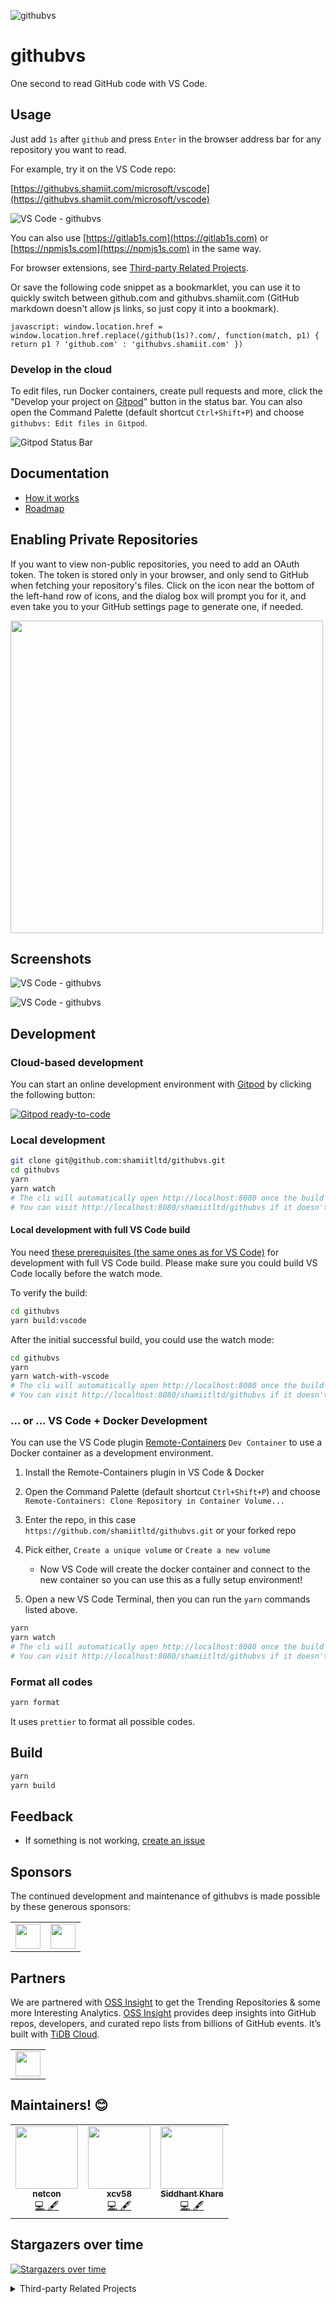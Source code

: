 ![githubvs](https://raw.githubusercontent.com/shamiitltd/githubvs/master/resources/images/logo.svg)

# githubvs

One second to read GitHub code with VS Code.

## Usage

Just add `1s` after `github` and press `Enter` in the browser address bar for any repository you want to read.

For example, try it on the VS Code repo:

[https://githubvs.shamiit.com/microsoft/vscode](https://githubvs.shamiit.com/microsoft/vscode)

![VS Code - githubvs](https://raw.githubusercontent.com/shamiitltd/githubvs/master/resources/images/vs-code-githubvs.png)

You can also use [https://gitlab1s.com](https://gitlab1s.com) or [https://npmjs1s.com](https://npmjs1s.com) in the same way.

For browser extensions, see [Third-party Related Projects](https://github.com/shamiitltd/githubvs#third-party-related-projects).

Or save the following code snippet as a bookmarklet, you can use it to quickly switch between github.com and githubvs.shamiit.com (GitHub markdown doesn't allow js links, so just copy it into a bookmark).

```
javascript: window.location.href = window.location.href.replace(/github(1s)?.com/, function(match, p1) { return p1 ? 'github.com' : 'githubvs.shamiit.com' })
```

### Develop in the cloud

To edit files, run Docker containers, create pull requests and more, click the "Develop your project on [Gitpod](https://www.gitpod.io)" button in the status bar. You can also open the Command Palette (default shortcut `Ctrl+Shift+P`) and choose `githubvs: Edit files in Gitpod`.

![Gitpod Status Bar](https://raw.githubusercontent.com/shamiitltd/githubvs/master/resources/images/gitpod-statusbar.png)

## Documentation

- [How it works](https://github.com/shamiitltd/githubvs/blob/master/docs/guide.md)
- [Roadmap](https://github.com/shamiitltd/githubvs/projects/1)

## Enabling Private Repositories

If you want to view non-public repositories, you need to add an OAuth token. The token is stored only in your browser, and only send to GitHub when fetching your repository's files. Click on the icon near the bottom of the left-hand row of icons, and the dialog box will prompt you for it, and even take you to your GitHub settings page to generate one, if needed.

<img height="500px" src="https://raw.githubusercontent.com/shamiitltd/githubvs/master/resources/images/auth-token.png" />

## Screenshots

![VS Code - githubvs](https://raw.githubusercontent.com/shamiitltd/githubvs/master/resources/images/githubvsDemo1.gif)

![VS Code - githubvs](https://raw.githubusercontent.com/shamiitltd/githubvs/master/resources/images/demo.png)

## Development

### Cloud-based development

You can start an online development environment with [Gitpod](https://www.gitpod.io) by clicking the following button:

[![Gitpod ready-to-code](https://img.shields.io/badge/Gitpod-ready--to--code-blue?logo=gitpod)](https://gitpod.io/#https://github.com/shamiitltd/githubvs)

### Local development

```bash
git clone git@github.com:shamiitltd/githubvs.git
cd githubvs
yarn
yarn watch
# The cli will automatically open http://localhost:8080 once the build is completed.
# You can visit http://localhost:8080/shamiitltd/githubvs if it doesn't.
```

#### Local development with full VS Code build

You need [these prerequisites (the same ones as for VS Code)](https://github.com/microsoft/vscode/wiki/How-to-Contribute#prerequisites) for development with full VS Code build.
Please make sure you could build VS Code locally before the watch mode.

To verify the build:

```bash
cd githubvs
yarn build:vscode
```

After the initial successful build, you could use the watch mode:

```bash
cd githubvs
yarn
yarn watch-with-vscode
# The cli will automatically open http://localhost:8080 once the build is completed.
# You can visit http://localhost:8080/shamiitltd/githubvs if it doesn't.
```

### ... or ... VS Code + Docker Development

You can use the VS Code plugin [Remote-Containers](https://marketplace.visualstudio.com/items?itemName=ms-vscode-remote.remote-containers) `Dev Container` to use a Docker container as a development environment.

1. Install the Remote-Containers plugin in VS Code & Docker
2. Open the Command Palette (default shortcut `Ctrl+Shift+P`) and choose `Remote-Containers: Clone Repository in Container Volume...`
3. Enter the repo, in this case `https://github.com/shamiitltd/githubvs.git` or your forked repo
4. Pick either, `Create a unique volume` or `Create a new volume`

   - Now VS Code will create the docker container and connect to the new container so you can use this as a fully setup environment!

5. Open a new VS Code Terminal, then you can run the `yarn` commands listed above.

```bash
yarn
yarn watch
# The cli will automatically open http://localhost:8080 once the build is completed.
# You can visit http://localhost:8080/shamiitltd/githubvs if it doesn't.
```

### Format all codes

```bash
yarn format
```

It uses `prettier` to format all possible codes.

## Build

```bash
yarn
yarn build
```

## Feedback

- If something is not working, [create an issue](https://github.com/shamiitltd/githubvs/issues/new)

## Sponsors

The continued development and maintenance of githubvs is made possible by these generous sponsors:

<table><tbody><tr>
<td><a href="https://sourcegraph.com/">
<img height="40px" src="https://raw.githubusercontent.com/shamiitltd/githubvs/master/resources/images/sourcegraph-logo.svg">
</a></td>
<td><a href="https://vercel.com/?utm_source=vscode-githubvs&utm_campaign=oss">
<img height="40px" src="https://raw.githubusercontent.com/shamiitltd/githubvs/master/resources/images/vercel-logo.svg">
</a></td>
</tr></tbody></table>

## Partners

We are partnered with [OSS Insight](https://ossinsight.io/?utm_source=githubvs&utm_medium=github&utm_campaign=ghtrending) to get the Trending Repositories & some more Interesting Analytics. [OSS Insight](https://ossinsight.io/?utm_source=githubvs&utm_medium=github&utm_campaign=ghtrending) provides deep insights into GitHub repos, developers, and curated repo lists from billions of GitHub events. It’s built with [TiDB Cloud](https://www.pingcap.com/tidb-cloud/?utm_source=githubvs&utm_medium=github&utm_campaign=ghtrending).

<table><tbody><tr>
<td><a href="https://ossinsight.io/?utm_source=githubvs&utm_medium=github&utm_campaign=ghtrending">
<img height="40px" src="./resources/images/ossinsight-brand-dark.png">
</a></td>
</tr></tbody></table>

## Maintainers! :blush:

<table>
  <tbody><tr>
    <td align="center"><a href="https://github.com/shamiitltd"><img alt="" src="https://avatars.githubusercontent.com/shamiitltd" width="100px;"><br><sub><b>netcon</b></sub></a><br><a href="https://github.com/shamiitltd/githubvs/commits?author=shamiitltd" title="Code">💻 🖋</a></td> </a></td>
    <td align="center"><a href="https://github.com/xcv58"><img alt="" src="https://avatars.githubusercontent.com/xcv58" width="100px;"><br><sub><b>xcv58</b></sub></a><br><a href="https://github.com/shamiitltd/githubvs/commits?author=xcv58" title="Code">💻 🖋</a></td></a></td>
    <td align="center"><a href="https://github.com/Siddhant-K-code"><img alt="" src="https://avatars.githubusercontent.com/Siddhant-K-code" width="100px;"><br><sub><b>Siddhant Khare</b></sub></a><br><a href="https://github.com/shamiitltd/githubvs/commits?author=Siddhant-K-code" title="Code">💻 🖋</a></td> </a></td>
  </tr>
</tbody></table>

## Stargazers over time

[![Stargazers over time](https://api.star-history.com/svg?repos=shamiitltd/githubvs&type=Date)](https://star-history.com/#shamiitltd/githubvs&Date)

<details>
<summary>Third-party Related Projects</summary>
<br>

### Chrome Extensions

- [Repositree](https://chrome.google.com/webstore/detail/repositree/lafjldoccjnjlcmdhmniholdpjkbgajo) ([chouglesaud/repositree](https://github.com/chouglesaud/repositree))
- [github-code-viewer](https://chrome.google.com/webstore/detail/github-code-viewer/ecddapgifccgblebfibdgkagfbdagjfn) ([febaoshan/edge-extensions-github-code-viewer](https://github.com/febaoshan/edge-extensions-github-code-viewer))
- githubvs Extension ([Darkempire78/githubvs-Extension](https://github.com/Darkempire78/githubvs-Extension))
- [Github Web IDE](https://chrome.google.com/webstore/detail/adjiklnjodbiaioggfpbpkhbfcnhgkfe) ([zvizvi/Github-Web-IDE](https://github.com/zvizvi/Github-Web-IDE))
- [shortcut to githubvs](https://chrome.google.com/webstore/detail/shortcut-to-githubvs/gfcdbodapcbfckbfpmgeldfkkgjknceo) ([katsuhisa91/githubvs-shortcut](https://github.com/katsuhisa91/githubvs-shortcut))
- [githubvs Shortut - Open source](https://github.com/Fauzdar1/githubvs)
- [⚡️ 1s to githubvs!](https://github.com/holazz/webext-githubvs)
- [githubvs Google Chrome Extensions](https://github.com/Lonely-Mr-zhang/github_1s_vscode)

### Firefox Extensions

- [Repositree](https://addons.mozilla.org/en-US/firefox/addon/repositree/) ([chouglesaud/repositree](https://github.com/chouglesaud/repositree))
- [githubvs Extension](https://addons.mozilla.org/firefox/addon/githubvs-extension) ([Darkempire78/githubvs-Extension](https://github.com/Darkempire78/githubvs-Extension))
- [githubvs](https://addons.mozilla.org/firefox/addon/githubvs/) ([mcherifi/githubvs-firefox-addon](https://github.com/mcherifi/githubvs-firefox-addon))
- [Github Web IDE](https://addons.mozilla.org/firefox/addon/github-web-ide/) ([zvizvi/Github-Web-IDE](https://github.com/zvizvi/Github-Web-IDE))

### Microsoft Edge Extensions

- [github-code-viewer](https://microsoftedge.microsoft.com/addons/detail/githubcodeviewer/jaaaapanahkknbgdbglnlchbjfhhjlpi) ([febaoshan/edge-extensions-github-code-viewer](https://github.com/febaoshan/edge-extensions-github-code-viewer))
- [Github Web IDE](https://microsoftedge.microsoft.com/addons/detail/akjbkjciknacicbnkfjbnlaeednpadcf) ([zvizvi/Github-Web-IDE](https://github.com/zvizvi/Github-Web-IDE))

### Safari Extension

- [githubvs-For-Safari-Extension](https://apps.apple.com/us/app/readcodeonline/id1569026520?mt=12) ([code4you2021/githubvs-For-Safari-Extension](https://github.com/code4you2021/githubvs-For-Safari-Extension))

### Tampermonkey scripts

- [Mr-B0b/TamperMonkeyScripts/vscode.js](https://github.com/Mr-B0b/TamperMonkeyScripts/blob/main/vscode.js)
</details>
